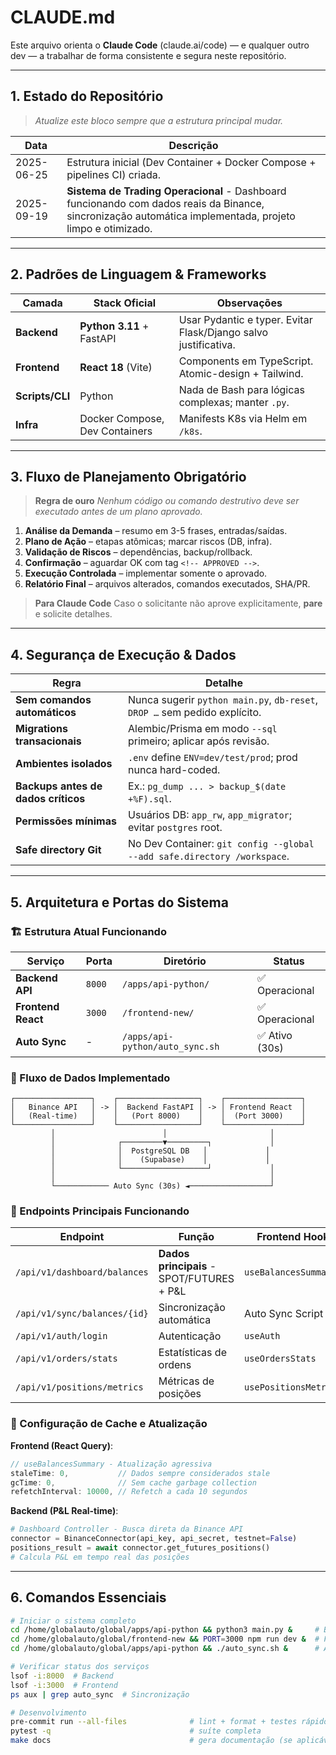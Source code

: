 # CLAUDE.md
Este arquivo orienta o **Claude Code** (claude.ai/code) — e qualquer outro dev — a trabalhar de forma consistente e segura neste repositório.

---

## 1. Estado do Repositório
> *Atualize este bloco sempre que a estrutura principal mudar.*

| Data | Descrição |
|------|-----------|
| 2025-06-25 | Estrutura inicial (Dev Container + Docker Compose + pipelines CI) criada. |
| 2025-09-19 | **Sistema de Trading Operacional** - Dashboard funcionando com dados reais da Binance, sincronização automática implementada, projeto limpo e otimizado. |

---

## 2. Padrões de Linguagem & Frameworks

| Camada          | Stack Oficial                    | Observações |
|-----------------|----------------------------------|-------------|
| **Backend**     | **Python 3.11** + FastAPI        | Usar Pydantic e typer. Evitar Flask/Django salvo justificativa. |
| **Frontend**    | **React 18** (Vite)              | Components em TypeScript. Atomic-design + Tailwind. |
| **Scripts/CLI** | Python                           | Nada de Bash para lógicas complexas; manter `.py`. |
| **Infra**       | Docker Compose, Dev Containers   | Manifests K8s via Helm em `/k8s`. |

---

## 3. Fluxo de Planejamento Obrigatório

> **Regra de ouro**
> *Nenhum código ou comando destrutivo deve ser executado antes de um plano aprovado.*

1. **Análise da Demanda** – resumo em 3-5 frases, entradas/saídas.
2. **Plano de Ação** – etapas atômicas; marcar riscos (DB, infra).
3. **Validação de Riscos** – dependências, backup/rollback.
4. **Confirmação** – aguardar OK com tag `<!-- APPROVED -->`.
5. **Execução Controlada** – implementar somente o aprovado.
6. **Relatório Final** – arquivos alterados, comandos executados, SHA/PR.

> **Para Claude Code**
> Caso o solicitante não aprove explicitamente, **pare** e solicite detalhes.

---

## 4. Segurança de Execução & Dados

| Regra | Detalhe |
|-------|---------|
| **Sem comandos automáticos** | Nunca sugerir `python main.py`, `db-reset`, `DROP …` sem pedido explícito. |
| **Migrations transacionais** | Alembic/Prisma em modo `--sql` primeiro; aplicar após revisão. |
| **Ambientes isolados** | `.env` define `ENV=dev/test/prod`; prod nunca hard-coded. |
| **Backups antes de dados críticos** | Ex.: `pg_dump ... > backup_$(date +%F).sql`. |
| **Permissões mínimas** | Usuários DB: `app_rw`, `app_migrator`; evitar `postgres` root. |
| **Safe directory Git** | No Dev Container: `git config --global --add safe.directory /workspace`. |

---

## 5. Arquitetura e Portas do Sistema

### 🏗️ Estrutura Atual Funcionando

| Serviço | Porta | Diretório | Status |
|---------|-------|-----------|--------|
| **Backend API** | `8000` | `/apps/api-python/` | ✅ Operacional |
| **Frontend React** | `3000` | `/frontend-new/` | ✅ Operacional |
| **Auto Sync** | - | `/apps/api-python/auto_sync.sh` | ✅ Ativo (30s) |

### 🔄 Fluxo de Dados Implementado

```
┌─────────────────┐    ┌──────────────────┐    ┌─────────────────┐
│   Binance API   │ -> │  Backend FastAPI │ -> │ Frontend React  │
│   (Real-time)   │    │   (Port 8000)    │    │  (Port 3000)    │
└─────────────────┘    └──────────────────┘    └─────────────────┘
         │                        │                       │
         │              ┌─────────▼─────────┐             │
         │              │  PostgreSQL DB   │             │
         │              │    (Supabase)    │             │
         │              └───────────────────┘             │
         │                                                │
         └──────────── Auto Sync (30s) ◄──────────────────┘
```

### 📡 Endpoints Principais Funcionando

| Endpoint | Função | Frontend Hook |
|----------|--------|--------------|
| `/api/v1/dashboard/balances` | **Dados principais** - SPOT/FUTURES + P&L | `useBalancesSummary` |
| `/api/v1/sync/balances/{id}` | Sincronização automática | Auto Sync Script |
| `/api/v1/auth/login` | Autenticação | `useAuth` |
| `/api/v1/orders/stats` | Estatísticas de ordens | `useOrdersStats` |
| `/api/v1/positions/metrics` | Métricas de posições | `usePositionsMetrics` |

### 🎯 Configuração de Cache e Atualização

**Frontend (React Query)**:
```typescript
// useBalancesSummary - Atualização agressiva
staleTime: 0,           // Dados sempre considerados stale
gcTime: 0,              // Sem cache garbage collection
refetchInterval: 10000, // Refetch a cada 10 segundos
```

**Backend (P&L Real-time)**:
```python
# Dashboard Controller - Busca direta da Binance API
connector = BinanceConnector(api_key, api_secret, testnet=False)
positions_result = await connector.get_futures_positions()
# Calcula P&L em tempo real das posições
```

---

## 6. Comandos Essenciais

```bash
# Iniciar o sistema completo
cd /home/globalauto/global/apps/api-python && python3 main.py &     # Backend
cd /home/globalauto/global/frontend-new && PORT=3000 npm run dev &  # Frontend
cd /home/globalauto/global/apps/api-python && ./auto_sync.sh &      # Auto Sync

# Verificar status dos serviços
lsof -i:8000  # Backend
lsof -i:3000  # Frontend
ps aux | grep auto_sync  # Sincronização

# Desenvolvimento
pre-commit run --all-files              # lint + format + testes rápidos
pytest -q                               # suíte completa
make docs                               # gera documentação (se aplicável)

